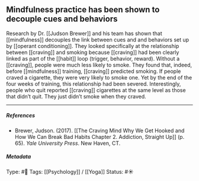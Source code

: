 ## Mindfulness practice has been shown to decouple cues and behaviors # 

Research by Dr. [[Judson Brewer]] and his team has shown that [[mindfulness]] decouples the link between cues and and behaviors set up by [[operant conditioning]]. They looked specifically at the relationship between [[craving]] and smoking because [[craving]] had been clearly linked as part of the [[habit]] loop (trigger, behavior, reward). Without a [[craving]], people were much less likely to smoke. They found that, indeed, before [[mindfulness]] training, [[craving]] predicted smoking. If people craved a cigarette, they were very likely to smoke one. Yet by the end of the four weeks of training, this relationship had been severed. Interestingly, people who quit reported [[craving]] cigarettes at the same level as those that didn’t quit. They just didn’t smoke when they craved.

___

##### References

- Brewer, Judson. (2017). [[The Craving Mind Why We Get Hooked and How We Can Break Bad Habits Chapter 2. Addiction, Straight Up]] (p. 65). _Yale University Press_. New Haven, CT.

##### Metadata

Type: #🔴 
Tags: [[Psychology]] / [[Yoga]]
Status: #☀️ 